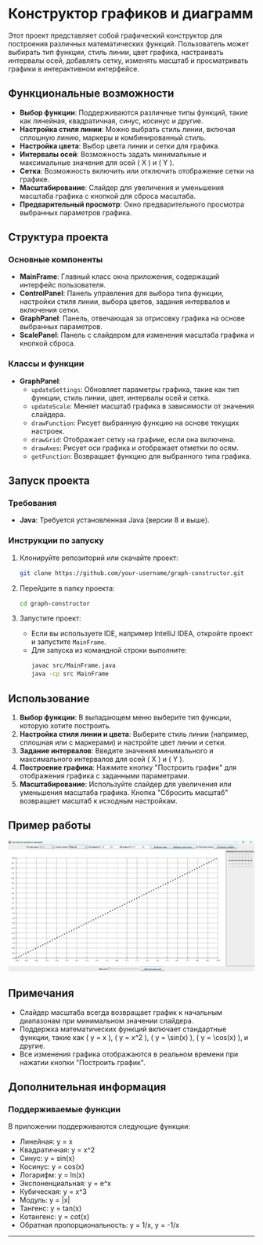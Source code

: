 # Конструктор графиков и диаграмм

Этот проект представляет собой графический конструктор для построения различных математических функций. Пользователь может выбирать тип функции, стиль линии, цвет графика, настраивать интервалы осей, добавлять сетку, изменять масштаб и просматривать графики в интерактивном интерфейсе.

## Функциональные возможности

- **Выбор функции**: Поддерживаются различные типы функций, такие как линейная, квадратичная, синус, косинус и другие.
- **Настройка стиля линии**: Можно выбрать стиль линии, включая сплошную линию, маркеры и комбинированный стиль.
- **Настройка цвета**: Выбор цвета линии и сетки для графика.
- **Интервалы осей**: Возможность задать минимальные и максимальные значения для осей \( X \) и \( Y \).
- **Сетка**: Возможность включить или отключить отображение сетки на графике.
- **Масштабирование**: Слайдер для увеличения и уменьшения масштаба графика с кнопкой для сброса масштаба.
- **Предварительный просмотр**: Окно предварительного просмотра выбранных параметров графика.

## Структура проекта

### Основные компоненты

- **MainFrame**: Главный класс окна приложения, содержащий интерфейс пользователя.
- **ControlPanel**: Панель управления для выбора типа функции, настройки стиля линии, выбора цветов, задания интервалов и включения сетки.
- **GraphPanel**: Панель, отвечающая за отрисовку графика на основе выбранных параметров.
- **ScalePanel**: Панель с слайдером для изменения масштаба графика и кнопкой сброса.

### Классы и функции

- **GraphPanel**:
    - `updateSettings`: Обновляет параметры графика, такие как тип функции, стиль линии, цвет, интервалы осей и сетка.
    - `updateScale`: Меняет масштаб графика в зависимости от значения слайдера.
    - `drawFunction`: Рисует выбранную функцию на основе текущих настроек.
    - `drawGrid`: Отображает сетку на графике, если она включена.
    - `drawAxes`: Рисует оси графика и отображает отметки по осям.
    - `getFunction`: Возвращает функцию для выбранного типа графика.

## Запуск проекта

### Требования
- **Java**: Требуется установленная Java (версии 8 и выше).

### Инструкции по запуску

1. Клонируйте репозиторий или скачайте проект:
   ```bash
   git clone https://github.com/your-username/graph-constructor.git
   ```

2. Перейдите в папку проекта:
   ```bash
   cd graph-constructor
   ```

3. Запустите проект:
    - Если вы используете IDE, например IntelliJ IDEA, откройте проект и запустите `MainFrame`.
    - Для запуска из командной строки выполните:
      ```bash
      javac src/MainFrame.java
      java -cp src MainFrame
      ```

## Использование

1. **Выбор функции**: В выпадающем меню выберите тип функции, которую хотите построить.
2. **Настройка стиля линии и цвета**: Выберите стиль линии (например, сплошная или с маркерами) и настройте цвет линии и сетки.
3. **Задание интервалов**: Введите значения минимального и максимального интервалов для осей \( X \) и \( Y \).
4. **Построение графика**: Нажмите кнопку "Построить график" для отображения графика с заданными параметрами.
5. **Масштабирование**: Используйте слайдер для увеличения или уменьшения масштаба графика. Кнопка "Сбросить масштаб" возвращает масштаб к исходным настройкам.

## Пример работы

![img.png](img.png)

## Примечания

- Слайдер масштаба всегда возвращает график к начальным диапазонам при минимальном значении слайдера.
- Поддержка математических функций включает стандартные функции, такие как \( y = x \), \( y = x^2 \), \( y = \sin(x) \), \( y = \cos(x) \), и другие.
- Все изменения графика отображаются в реальном времени при нажатии кнопки "Построить график".

## Дополнительная информация

### Поддерживаемые функции

В приложении поддерживаются следующие функции:
- Линейная: y = x
- Квадратичная: y = x^2 
- Синус: y = sin(x) 
- Косинус: y = cos(x)
- Логарифм: y = ln(x) 
- Экспоненциальная: y = e^x 
- Кубическая: y = x^3 
- Модуль: y = |x| 
- Тангенс: y = tan(x) 
- Котангенс: y = cot(x) 
- Обратная пропорциональность: y = 1/x, y = -1/x
---
